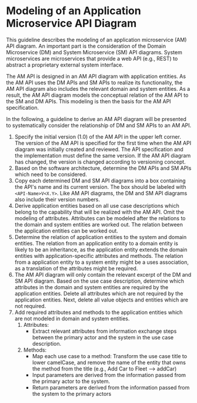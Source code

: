 # Modeling of an Application Microservice API Diagram

This guideline describes the modeling of an application microservice (AM) API diagram. An important part is the consideration of the Domain Microservice (DM) and System Microservice (SM) API diagrams. System microservices are microservices that provide a web API (e.g., REST) to abstract a proprietary external system interface.

The AM API is designed in an AM API diagram with application entities. As the AM API uses the DM APIs and SM APIs to realize its functionality, the AM API diagram also includes the relevant domain and system entities. As a result, the AM API diagram models the conceptual relation of the AM API to the SM and DM APIs. This modeling is then the basis for the AM API specification.

In the following, a guideline to derive an AM API diagram will be presented to systematically consider the relationship of DM and SM APIs to an AM API.

1. Specify the initial version (1.0) of the AM API in the upper left corner. The version of the AM API is specified for the first time when the AM API diagram was initially created and reviewed. The API specification and the implementation must define the same version. If the AM API diagram has changed, the version is changed according to versioning concept.
2. Based on the software architecture, determine the DM APIs and SM APIs which need to be considered.
3. Copy each determined DM and SM API diagrams into a box containing the API's name and its current version. The box should be labeled with `<API-Name>V<X.Y>`. Like AM API diagrams, the DM and SM API diagrams also include their version numbers.
4. Derive application entities based on all use case descriptions which belong to the capability that will be realized with the AM API. Omit the modeling of attributes. Attributes can be modeled after the relations to the domain and system entities are worked out. The relation between the application entities can be worked out.
5. Determine the relation of application entities to the system and domain entities. The relation from an application entity to a domain entity is likely to be an inheritance, as the application entity extends the domain entities with application-specific attributes and methods. The relation from a application entity to a system entity might be a uses association, as a translation of the attributes might be required.
6. The AM API diagram will only contain the relevant excerpt of the DM and SM API diagram. Based on the use case description, determine which attributes in the domain and system entities are required by the application entities. Delete all attributes which are not required by the application entities. Next, delete all value objects and entities which are not required.
7. Add required attributes and methods to the application entities which are not modeled in domain and system entities.
   1. Attributes:
      - Extract relevant attributes from information exchange steps between the primary actor and the system in the use case description.
   2. Methods:
      - Map each use case to a method: Transform the use case title to lower camelCase, and remove the name of the entity that owns the method from the title (e.g., Add Car to Fleet --> addCar)
      - Input parameters are derived from the information passed from the primary actor to the system.
      - Return parameters are derived from the information passed from the system to the primary actors